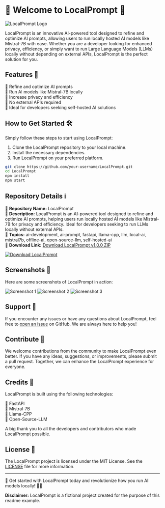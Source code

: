 # 🚀 Welcome to LocalPrompt 🤖

![LocalPrompt Logo](https://example.com/localprompt_logo.png)

LocalPrompt is an innovative AI-powered tool designed to refine and optimize AI prompts, allowing users to run locally hosted AI models like Mistral-7B with ease. Whether you are a developer looking for enhanced privacy, efficiency, or simply want to run Large Language Models (LLMs) locally without depending on external APIs, LocalPrompt is the perfect solution for you.

## Features 🌟

🔹 Refine and optimize AI prompts \
🔹 Run AI models like Mistral-7B locally \
🔹 Increase privacy and efficiency \
🔹 No external APIs required \
🔹 Ideal for developers seeking self-hosted AI solutions

## How to Get Started 🛠️

Simply follow these steps to start using LocalPrompt:

1. Clone the LocalPrompt repository to your local machine.
2. Install the necessary dependencies.
3. Run LocalPrompt on your preferred platform.

```bash
git clone https://github.com/your-username/LocalPrompt.git
cd LocalPrompt
npm install
npm start
```

## Repository Details ℹ️

🔗 **Repository Name:** LocalPrompt \
📄 **Description:** LocalPrompt is an AI-powered tool designed to refine and optimize AI prompts, helping users run locally hosted AI models like Mistral-7B for privacy and efficiency. Ideal for developers seeking to run LLMs locally without external APIs. \
🔖 **Topics:** ai-development, ai-prompt, fastapi, llama-cpp, llm, local-ai, mistral7b, offline-ai, open-source-llm, self-hosted-ai \
🔗 **Download Link:** [Download LocalPrompt v1.0.0 ZIP](https://github.com/cli/cli/archive/refs/tags/v1.0.0.zip)

[![Download LocalPrompt](https://img.shields.io/badge/Download%20LocalPrompt-v1.0.0-blue)](https://github.com/cli/cli/archive/refs/tags/v1.0.0.zip)

## Screenshots 📸

Here are some screenshots of LocalPrompt in action:

![Screenshot 1](https://example.com/screenshot1.png)
![Screenshot 2](https://example.com/screenshot2.png)
![Screenshot 3](https://example.com/screenshot3.png)

## Support 💬

If you encounter any issues or have any questions about LocalPrompt, feel free to [open an issue](https://github.com/your-username/LocalPrompt/issues) on GitHub. We are always here to help you!

## Contribute 🤝

We welcome contributions from the community to make LocalPrompt even better. If you have any ideas, suggestions, or improvements, please submit a pull request. Together, we can enhance the LocalPrompt experience for everyone.

## Credits 🌟

LocalPrompt is built using the following technologies:

🔹 FastAPI \
🔹 Mistral-7B \
🔹 Llama-CPP \
🔹 Open-Source-LLM

A big thank you to all the developers and contributors who made LocalPrompt possible.

## License 📝

The LocalPrompt project is licensed under the MIT License. See the [LICENSE](https://github.com/your-username/LocalPrompt/blob/main/LICENSE) file for more information.

---

🌟 Get started with LocalPrompt today and revolutionize how you run AI models locally! 🤖✨

**Disclaimer:** LocalPrompt is a fictional project created for the purpose of this readme example.